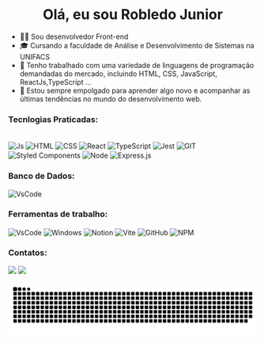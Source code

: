 <div style="text-align: center;">
  <h1>Olá, eu sou Robledo Junior</h1>
</div>

- 👩‍💻 Sou desenvolvedor Front-end
- 🎓 Cursando a faculdade de Análise e Desenvolvimento de Sistemas na UNIFACS
- 🌱 Tenho trabalhado com uma variedade de linguagens de programação demandadas do mercado, incluindo HTML, CSS, JavaScript, ReactJs,TypeScript ...
- 🧠 Estou sempre empolgado para aprender algo novo e acompanhar as últimas tendências no mundo do desenvolvimento web.

<div>
  <a href="https://github.com/rjunio98">
  </a>
</div>


### Tecnlogias Praticadas:
<div style="display: inline_block"><br>
  <img align="center" alt="Js" src="https://img.shields.io/badge/JavaScript-323330?style=for-the-badge&logo=javascript&logoColor=F7DF1E" />
  <img align="center" alt="HTML" src="https://img.shields.io/badge/HTML5-E34F26?style=for-the-badge&logo=html5&logoColor=white" />
  <img align="center" alt="CSS" src="https://img.shields.io/badge/CSS3-1572B6?style=for-the-badge&logo=css3&logoColor=white" />
  <img align="center" alt="React" src="https://img.shields.io/badge/React-20232A?style=for-the-badge&logo=react&logoColor=61DAFB" />
  <img align="center" alt="TypeScript" src="https://img.shields.io/badge/TypeScript-007ACC?style=for-the-badge&logo=typescript&logoColor=white" />
  <img align="center" alt="Jest" src="https://img.shields.io/badge/Jest-C21325?style=for-the-badge&logo=jest&logoColor=white" />
  <img align="center" alt="GIT" src="https://img.shields.io/badge/GIT-E44C30?style=for-the-badge&logo=git&logoColor=white" />
  <img align="center" alt="Styled Components" src="https://img.shields.io/badge/styled--components-DB7093?style=for-the-badge&logo=styled-components&logoColor=white" />
  <img align="center" alt="Node" src="https://img.shields.io/badge/Node%20js-339933?style=for-the-badge&logo=nodedotjs&logoColor=white" />
   <img align="center" alt="Express.js" src="https://img.shields.io/badge/Express%20js-000000?style=for-the-badge&logo=express&logoColor=white" />
</div>

### Banco de Dados:
<div>
  <img align="center" alt="VsCode" src="https://img.shields.io/badge/PostgreSQL-316192?style=for-the-badge&logo=postgresql&logoColor=white"/>
<div/>
  
### Ferramentas de trabalho:
<div>
  <img align="center" alt="VsCode" src="https://img.shields.io/badge/Visual_Studio_Code-0078D4?style=for-the-badge&logo=visual%20studio%20code&logoColor=white"/>
  <img align="center" alt="Windows" src="https://img.shields.io/badge/Windows-0078D6?style=for-the-badge&logo=windows&logoColor=white"/>
  <img align="center" alt="Notion" src="https://img.shields.io/badge/Notion-000000?style=for-the-badge&logo=notion&logoColor=white"/>
  <img align="center" alt="Vite" src="https://img.shields.io/badge/Vite-B73BFE?style=for-the-badge&logo=vite&logoColor=FFD62E" />
  <img align="center" alt="GitHub" src="https://img.shields.io/badge/GitHub-100000?style=for-the-badge&logo=github&logoColor=white" />
  <img align="center" alt="NPM" src="https://img.shields.io/badge/npm-CB3837?style=for-the-badge&logo=npm&logoColor=white" />
</div>
 
### Contatos:
  <div>
  <a href="mailto:robledorjunior1@gmail.com"><img src="https://img.shields.io/badge/-Gmail-%23333?style=for-the-badge&logo=gmail&logoColor=white" target="_blank"></a>
  <a href="https://www.linkedin.com/in/robledojunior/" target="_blank"><img src="https://img.shields.io/badge/-LinkedIn-%230077B5?style=for-the-badge&logo=linkedin&logoColor=white" target="_blank"></a>

  ![Snake animation](https://github.com/rjunio98/rjunio98/blob/output/github-contribution-grid-snake.svg)
</div>
